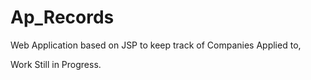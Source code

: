 # Ap_Records
Web Application based on JSP to keep track of Companies Applied to,

Work Still in Progress.
